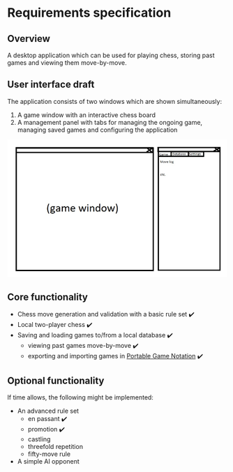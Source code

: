 # Requirements specification

## Overview
A desktop application which can be used for playing chess, storing past games and viewing them move-by-move.

## User interface draft
The application consists of two windows which are shown simultaneously:
1. A game window with an interactive chess board
2. A management panel with tabs for managing the ongoing game, managing saved games and configuring the application

![UI draft](img/ui-draft.jpg)

## Core functionality
- Chess move generation and validation with a basic rule set ✔️
- Local two-player chess ✔️
- Saving and loading games to/from a local database ✔️
    - viewing past games move-by-move ✔️
    - exporting and importing games in [Portable Game Notation](https://en.wikipedia.org/wiki/Portable_Game_Notation) ✔️

## Optional functionality
If time allows, the following might be implemented:
- An advanced rule set
    - en passant ✔️
    - promotion ✔️
    - castling
    - threefold repetition
    - fifty-move rule
- A simple AI opponent
